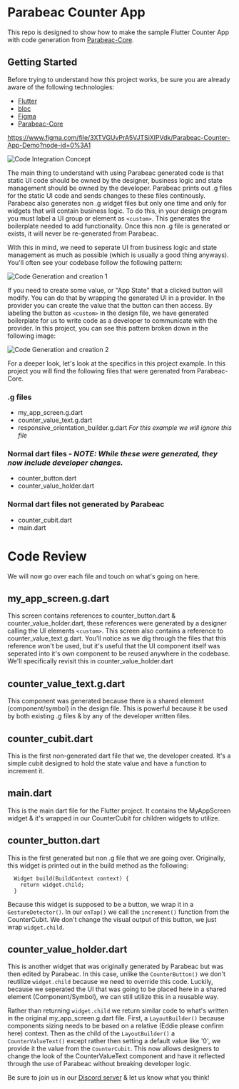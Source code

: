 # Parabeac Counter App

This repo is designed to show how to make the sample Flutter Counter App with code generation from [Parabeac-Core](https://github.com/Parabeac/Parabeac-Core).

## Getting Started

Before trying to understand how this project works, be sure you are already aware of the following technologies:
* [Flutter](https://flutter.dev)
* [bloc](https://pub.dev/packages/flutter_bloc)
* [Figma](https://www.figma.com)
* [Parabeac-Core](https://github.com/Parabeac/Parabeac-Core)

https://www.figma.com/file/3XTVGUvPrA5VJTSiXlPVdk/Parabeac-Counter-App-Demo?node-id=0%3A1

![Code Integration Concept](https://github.com/parabeac/parabeac_generated_counter_app/blob/main/code_integration_concept.jpeg?raw=true)

The main thing to understand with using Parabeac generated code is that static UI code should be owned by the designer, business logic and state management should be owned by the developer. Parabeac prints out .g files for the static UI code and sends changes to these files continously. Parabeac also generates non .g widget files but only one time and only for widgets that will contain business logic. To do this, in your design program you must label a UI group or element as `<custom>`. This generates the boilerplate needed to add functionality. Once this non .g file is generated or exists, it will never be re-generated from Parabeac.

With this in mind, we need to seperate UI from business logic and state management as much as possible (which is usually a good thing anyways). You'll often see your codebase follow the following pattern:

![Code Generation and creation 1](https://github.com/parabeac/parabeac_generated_counter_app/blob/main/code_generation_and_creation1.jpeg?raw=true)

If you need to create some value, or "App State" that a clicked button will modify. You can do that by wrapping the generated UI in a provider. In the provider you can create the value that the button can then access. By labeling the button as `<custom>` in the design file, we have generated boilerplate for us to write code as a developer to communicate with the provider. In this project, you can see this pattern broken down in the following image:

![Code Generation and creation 2](https://github.com/parabeac/parabeac_generated_counter_app/blob/main/code_generation_and_creation2.jpeg?raw=true)

For a deeper look, let's look at the specifics in this project example. In this project you will find the following files that were gerenated from Parabeac-Core.
### .g files
* my_app_screen.g.dart
* counter_value_text.g.dart
* responsive_orientation_builder.g.dart *For this example we will ignore this file*
### Normal dart files - *NOTE: While these were generated, they now include developer changes.*
* counter_button.dart
* counter_value_holder.dart

### Normal dart files not generated by Parabeac
* counter_cubit.dart
* main.dart

# Code Review
We will now go over each file and touch on what's going on here.
## my_app_screen.g.dart
This screen contains references to counter_button.dart & counter_value_holder.dart, these references were generated by a designer calling the UI elements `<custom>`.
This screen also contains a reference to counter_value_text.g.dart. You'll notice as we dig through the files that this reference won't be used, but it's useful that the UI component itself was seperated into it's own component to be reused anywhere in the codebase. We'll specifically revisit this in counter_value_holder.dart

## counter_value_text.g.dart
This component was generated because there is a shared element (component/symbol) in the design file. This is powerful because it be used by both existing .g files & by any of the developer written files.

## counter_cubit.dart
This is the first non-generated dart file that we, the developer created. It's a simple cubit designed to hold the state value and have a function to increment it.
## main.dart
This is the main dart file for the Flutter project. It contains the MyAppScreen widget & it's wrapped in our CounterCubit for children widgets to utilize.
## counter_button.dart
This is the first generated but non .g file that we are going over. Originally, this widget is printed out in the build method as the following:

```
  Widget build(BuildContext context) {
    return widget.child;
  }
```

Because this widget is supposed to be a button, we wrap it in a `GestureDetector()`. In our `onTap()` we call the `increment()` function from the CounterCubit. We don't change the visual output of this button, we just wrap `widget.child`.

## counter_value_holder.dart
This is another widget that was originally generated by Parabeac but was then edited by Parabeac. In this case, unlike the `CounterButton()` we don't reutilize `widget.child` because we need to override this code. Luckily, because we seperated the UI that was going to be placed here in a shared element (Component/Symbol), we can still utilize this in a reusable way.

Rather than returning `widget.child` we return similar code to what's written in the original my_app_screen.g.dart file. First, a `LayoutBuilder()` because components sizing needs to be based on a relative (Eddie please confirm here) context. Then as the child of the `LayoutBuilder()` a `CounterValueText()` except rather then setting a default value like '0', we provide it the value from the `CounterCubit`. This now allows designers to change the look of the CounterValueText component and have it reflected through the use of Parabeac without breaking developer logic.

Be sure to join us in our [Discord server](https://discord.com/invite/qUrghes) & let us know what you think!